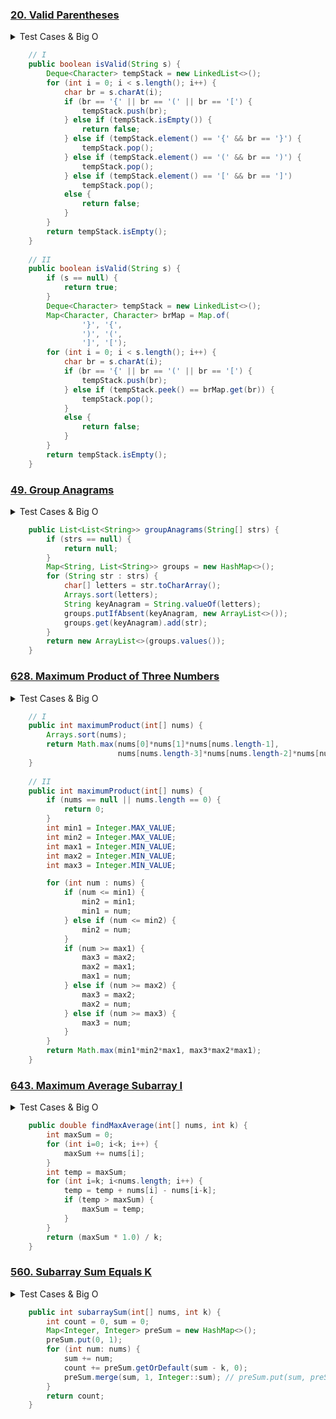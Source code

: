 ### <a href="https://leetcode.com/problems/valid-parentheses/">20. Valid Parentheses</a>

<details><summary>Test Cases & Big O</summary><blockquote>

``` 
null -> null
"" -> true
")" -> false
"()" -> true
"(]" -> false
"()[]{}" -> true
"([{}])" -> true
complexity O(n)
```
</blockquote></details>

``` java
    // I
    public boolean isValid(String s) {
        Deque<Character> tempStack = new LinkedList<>();
        for (int i = 0; i < s.length(); i++) {
            char br = s.charAt(i);
            if (br == '{' || br == '(' || br == '[') {
                tempStack.push(br);
            } else if (tempStack.isEmpty()) {
                return false;
            } else if (tempStack.element() == '{' && br == '}') {
                tempStack.pop();
            } else if (tempStack.element() == '(' && br == ')') {
                tempStack.pop();
            } else if (tempStack.element() == '[' && br == ']')
                tempStack.pop();
            else {
                return false;
            }
        }
        return tempStack.isEmpty();
    }
    
    // II
    public boolean isValid(String s) {
        if (s == null) {
            return true;
        }
        Deque<Character> tempStack = new LinkedList<>();
        Map<Character, Character> brMap = Map.of(
                '}', '{',
                ')', '(',
                ']', '[');
        for (int i = 0; i < s.length(); i++) {
            char br = s.charAt(i);
            if (br == '{' || br == '(' || br == '[') {
                tempStack.push(br);
            } else if (tempStack.peek() == brMap.get(br)) {
                tempStack.pop();
            }
            else {
                return false;
            }
        }
        return tempStack.isEmpty();
    }
```
### <a href="https://leetcode.com/problems/group-anagrams/">49. Group Anagrams</a>

<details><summary>Test Cases & Big O</summary><blockquote>

``` 
null -> null
[] -> []
[""] -> [[""]]
["a"] -> [["a"]]
["eat","tea","tan","ate","nat","bat"] -> [["bat"],["nat","tan"],["ate","eat","tea"]]
complexity O(n*(k * log k))
```
</blockquote></details>

``` java
    public List<List<String>> groupAnagrams(String[] strs) {
        if (strs == null) {
            return null;
        }
        Map<String, List<String>> groups = new HashMap<>();
        for (String str : strs) {
            char[] letters = str.toCharArray();
            Arrays.sort(letters);
            String keyAnagram = String.valueOf(letters);
            groups.putIfAbsent(keyAnagram, new ArrayList<>());
            groups.get(keyAnagram).add(str);
        }
        return new ArrayList<>(groups.values());
    }
```
### <a href="https://leetcode.com/problems/maximum-product-of-three-numbers/">628. Maximum Product of Three Numbers</a>

<details><summary>Test Cases & Big O</summary><blockquote>

``` 
null -> 0
[] -> 0
[1, 3, 5] -> 15
[1, 2, 3, 4] -> 24
[-1, 2, -3, -2] -> 12

// I - complexity O(n log(n)) (for sorting)

// II - complexity O(n)
```
</blockquote></details>

``` java
    // I
    public int maximumProduct(int[] nums) {
        Arrays.sort(nums);
        return Math.max(nums[0]*nums[1]*nums[nums.length-1], 
                        nums[nums.length-3]*nums[nums.length-2]*nums[nums.length-1]);
    }
    
    // II
    public int maximumProduct(int[] nums) {
        if (nums == null || nums.length == 0) {
            return 0;
        }
        int min1 = Integer.MAX_VALUE;
        int min2 = Integer.MAX_VALUE;
        int max1 = Integer.MIN_VALUE;
        int max2 = Integer.MIN_VALUE;
        int max3 = Integer.MIN_VALUE;

        for (int num : nums) {
            if (num <= min1) {
                min2 = min1;
                min1 = num;
            } else if (num <= min2) {
                min2 = num;
            }
            if (num >= max1) {
                max3 = max2;
                max2 = max1;
                max1 = num;
            } else if (num >= max2) {
                max3 = max2;
                max2 = num;
            } else if (num >= max3) {
                max3 = num;
            }
        }
        return Math.max(min1*min2*max1, max3*max2*max1);
    }
```
### <a href="https://leetcode.com/problems/maximum-average-subarray-i/">643. Maximum Average Subarray I</a>

<details><summary>Test Cases & Big O</summary><blockquote>

``` 
null -> 0.0
[] -> 0.0
[5], k = 1 -> 5.00000
[1,12,-5,-6,50,3], k = 4 ->  12.75000
complexity O(n)
```
</blockquote></details>

``` java
    public double findMaxAverage(int[] nums, int k) {
        int maxSum = 0;
        for (int i=0; i<k; i++) {
            maxSum += nums[i];
        }
        int temp = maxSum;
        for (int i=k; i<nums.length; i++) {
            temp = temp + nums[i] - nums[i-k];
            if (temp > maxSum) {
                maxSum = temp;
            }
        }
        return (maxSum * 1.0) / k;
    }
```
### <a href="https://leetcode.com/problems/subarray-sum-equals-k/">560. Subarray Sum Equals K</a>

<details><summary>Test Cases & Big O</summary><blockquote>

``` 
[] -> 0
[1], k = 1  -> 1
[1,1,1], k = 2 -> 2
complexity O(n)
```
</blockquote></details>

``` java
    public int subarraySum(int[] nums, int k) {
        int count = 0, sum = 0;
        Map<Integer, Integer> preSum = new HashMap<>();
        preSum.put(0, 1);
        for (int num: nums) {
            sum += num;
            count += preSum.getOrDefault(sum - k, 0);
            preSum.merge(sum, 1, Integer::sum); // preSum.put(sum, preSum.getOrDefault(sum, 1));
        }
        return count;
    }
```
